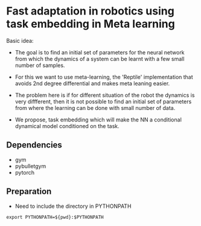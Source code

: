 # Fast adaptation in robotics using task embedding in Meta learning

Basic idea: 
* The goal is to find an initial set of parameters for the neural network from which the dynamics of a system can be learnt with a few small number of samples.

* For this we want to use meta-learning, the 'Reptile' implementation that avoids 2nd degree differential and makes meta leaning easier.

* The problem here is if for different situation of the robot the dynamics is very diffferent, then it is not possible to find an initial set of parameters from where the learning can be done with small number of data.

* We propose, task embedding which will make the NN a conditional dynamical model conditioned on the task.


## Dependencies
* gym
* pybulletgym
* pytorch

## Preparation
* Need to include the directory in PYTHONPATH
```shell
export PYTHONPATH=${pwd}:$PYTHONPATH 
```